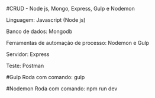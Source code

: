 ﻿#CRUD - Node js, Mongo, Express, Gulp e Nodemon

Linguagem: Javascript (Node js)

Banco de dados: Mongodb

Ferramentas de automação de processo: Nodemon e Gulp

Servidor: Express

Teste: Postman

#Gulp
Roda com comando: gulp

#Nodemon
Roda com comando: npm run dev
